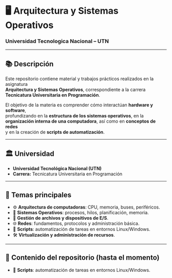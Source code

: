 # 🖥️ Arquitectura y Sistemas Operativos
### Universidad Tecnologica Nacional – UTN

---

## 📚 Descripción
Este repositorio contiene material y trabajos prácticos realizados en la asignatura  
**Arquitectura y Sistemas Operativos**, correspondiente a la carrera  
**Tecnicatura Universitaria en Programación**.

El objetivo de la materia es comprender cómo interactúan **hardware y software**,  
profundizando en la **estructura de los sistemas operativos**, en la  
**organización interna de una computadora**, así como en **conceptos de redes**  
y en la creación de **scripts de automatización**.

---

## 🏛️ Universidad
- **Universidad Tecnológica Nacional (UTN)**
- **Carrera:** Tecnicatura Universitaria en Programación

---

## 🧩 Temas principales
- ⚙️ **Arquitectura de computadoras**: CPU, memoria, buses, periféricos.
- 🐧 **Sistemas Operativos**: procesos, hilos, planificación, memoria.
- 💾 **Gestión de archivos y dispositivos de E/S**.
- 🌐 **Redes**: fundamentos, protocolos y administración básica.
- 📝 **Scripts**: automatización de tareas en entornos Linux/Windows.
- 🛠️ **Virtualización y administración de recursos**.

---

## 📂 Contenido del repositorio (hasta el momento)
- 📝 **Scripts**: automatización de tareas en entornos Linux/Windows.
